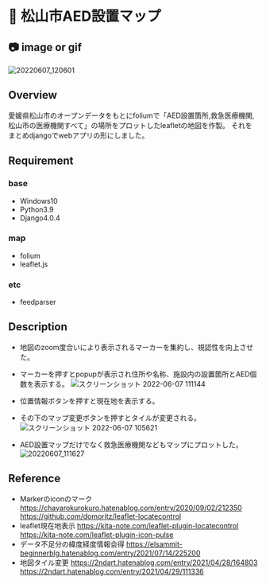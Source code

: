 # 🏥 松山市AED設置マップ

## 📷 image or gif
![20220607_120601](https://user-images.githubusercontent.com/84378453/172287655-3427d000-229c-422a-a0c0-51bce50b1ffc.gif)

## Overview
愛媛県松山市のオープンデータをもとにfoliumで「AED設置箇所,救急医療機関,松山市の医療機関すべて」の場所をプロットしたleafletの地図を作製。
それをまとめdjangoでwebアプリの形にしました。

## Requirement
### base
- Windows10
- Python3.9
- Django4.0.4
### map
- folium
- leaflet.js
### etc
- feedparser

## Description
- 地図のzoom度合いにより表示されるマーカーを集約し、視認性を向上させた。

- マーカーを押すとpopupが表示され住所や名称、施設内の設置箇所とAED個数を表示する。
![スクリーンショット 2022-06-07 111144](https://user-images.githubusercontent.com/84378453/172280924-53afaf55-927f-4ca9-af26-14577ddaf7ad.png)

- 位置情報ボタンを押すと現在地を表示する。

- その下のマップ変更ボタンを押すとタイルが変更される。
![スクリーンショット 2022-06-07 105621](https://user-images.githubusercontent.com/84378453/172280668-637f9685-b11e-49a3-b6aa-4de690095fc0.png)

- AED設置マップだけでなく救急医療機関などもマップにプロットした。
![20220607_111627](https://user-images.githubusercontent.com/84378453/172281749-00021536-472d-4a2c-a439-166c3d597fa2.gif)

## Reference
- Markerのiconのマーク
https://chayarokurokuro.hatenablog.com/entry/2020/09/02/212350
https://github.com/domoritz/leaflet-locatecontrol
- leaflet現在地表示
https://kita-note.com/leaflet-plugin-locatecontrol
https://kita-note.com/leaflet-plugin-icon-pulse
- データ不足分の緯度経度情報会得
https://elsammit-beginnerblg.hatenablog.com/entry/2021/07/14/225200
- 地図タイル変更
https://2ndart.hatenablog.com/entry/2021/04/28/164803
https://2ndart.hatenablog.com/entry/2021/04/29/111336

